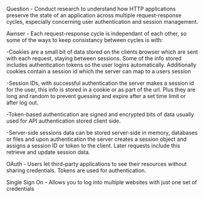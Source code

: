 Question - Conduct research to understand how HTTP applications preserve the state
of an application across multiple request-response cycles, especially
concerning user authentication and session management.

Awnser - Each request-response cycle is independant of each other, so some of the ways
to keep consistancy between cycles is with:

-Cookies are a small bit of data stored on the clients browser which are sent with each
request, staying between sessions. Some of the info stored includes authentication tokens
so the user logins automatically. Additionally cookies contain a session id which the
server can map to a users session

-Session IDs, with successful authentication the server makes a session id for the user, 
this info is stored in a cookie or as part of the url. Plus they are long and random to 
prevent guessing and expire after a set time limit or after log out.

-Token-based authentication are signed and encrypted bits of data usually used for API
authentication stored client side.

-Server-side sessions data can be stored server-side in memory, databases or files and 
upon authentication the server creates a session object and assigns a session ID or 
token to the client. Later requests include this retrieve and update session data.

OAuth - Users let third-party applications to see their resources without sharing
credentials. Tokens are used for authentication.

Single Sign On - Allows you to log into multiple websites with just one set of credentials